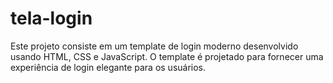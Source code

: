 # tela-login

Este projeto consiste em um template de login moderno desenvolvido usando HTML, CSS e JavaScript. O template é projetado para fornecer uma experiência de login elegante para os usuários.
